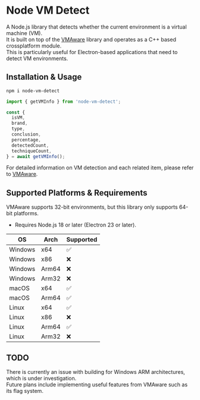 # Node VM Detect

A Node.js library that detects whether the current environment is a virtual machine (VM).  
It is built on top of the [VMAware](https://github.com/kernelwernel/VMAware) library and operates as a C++ based crossplatform module.  
This is particularly useful for Electron-based applications that need to detect VM environments.

## Installation & Usage

```bash
npm i node-vm-detect
```

```js
import { getVMInfo } from 'node-vm-detect';

const {
  isVM,
  brand,
  type,
  conclusion,
  percentage,
  detectedCount,
  techniqueCount,
} = await getVMInfo();
```
For detailed information on VM detection and each related item, please refer to [VMAware](https://github.com/kernelwernel/VMAware).

## Supported Platforms & Requirements

VMAware supports 32-bit environments, but this library only supports 64-bit platforms.  
* Requires Node.js 18 or later (Electron 23 or later).

| OS      | Arch  | Supported |
| ------- | ----- | --------- |
| Windows | x64   | ✅         |
| Windows | x86   | ❌         |
| Windows | Arm64 | ❌         |
| Windows | Arm32 | ❌         |
| macOS   | x64   | ✅         |
| macOS   | Arm64 | ✅         |
| Linux   | x64   | ✅         |
| Linux   | x86   | ❌         |
| Linux   | Arm64 | ✅         |
| Linux   | Arm32 | ❌         |

## TODO

There is currently an issue with building for Windows ARM architectures, which is under investigation.  
Future plans include implementing useful features from VMAware such as its flag system.
